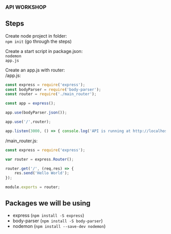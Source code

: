 ### API WORKSHOP

## Steps
Create node project in folder:<br/>
<code>npm init</code> (go through the steps)

Create a start script in package.json:<br/>
<code>nodemon app.js</code>

Create an app.js with router:<br/>
/app.js: <br/>
```javascript
const express = require('express');
const bodyParser = require('body-parser');
const router = require('./main_router');

const app = express();

app.use(bodyParser.json());

app.use('/',router);

app.listen(3000, () => { console.log('API is running at http://localhost:3000')});
```

/main_router.js:<br/>
```javascript
const express = require('express');

var router = express.Router();

router.get('/', (req,res) => {
    res.send('Hello World');
});

module.exports = router;
```

## Packages we will be using
- express (<code>npm install -S express</code>)
- body-parser (<code>npm install -S body-parser</code>)
- nodemon (<code>npm install --save-dev nodemon</code>)
